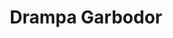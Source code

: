 ---
title: Drampa Garbodor
layout: deck
era: 2017
description: 1st Place Regional Liverpool - Masters - Rick Verwaal
achievements:
  - position: 1st
    competition: Regional Liverpool 2017
    division: Masters
    player: Rick Verwaal
links:
  - href: https://limitlesstcg.com/decks/list/78
    title: Limitless Page
cards:
  pokemon:
    - name: Drampa-GX
      set: GRI
      number: 115
      quantity: 3
    - name: Tapu Lele-GX
      set: GRI
      number: 60
      quantity: 3
    - name: Trubbish
      set: BKP
      number: 56
      quantity: 4
    - name: Garbodor
      set: GRI
      number: 51
      quantity: 3
    - name: Garbodor
      set: BKP
      number: 57
      quantity: 1
  trainers:
    - name: Professor Sycamore
      set: BKP
      number: 107
      quantity: 4
    - name: N
      set: FCO
      number: 105
      quantity: 4
    - name: Lysandre
      set: AOR
      number: 78
      quantity: 2
    - name: Brigette
      set: BKT
      number: 134
      quantity: 1
    - name: Teammates
      set: PRC
      number: 141
      quantity: 1
    - name: Team Flare Grunt
      set: XY
      number: 129
      quantity: 1
    - name: Delinquent
      set: BKP
      number: 98
      quantity: 1
    - name: VS Seeker
      set: PHF
      number: 109
      quantity: 4
    - name: Ultra Ball
      set: SUM
      number: 135
      quantity: 4
    - name: Field Blower
      set: GRI
      number: 125
      quantity: 2
    - name: Super Rod
      set: BKT
      number: 149
      quantity: 1
    - name: Rescue Stretcher
      set: GRI
      number: 130
      quantity: 1
    - name: Float Stone
      set: BKT
      number: 137
      quantity: 4
    - name: Choice Band
      set: GRI
      number: 121
      quantity: 3
    - name: Team Magma's Secret Base
      set: DCR
      number: 32
      quantity: 2
  energy:
    - name: Psychic Energy
      set: SUM
      number: P
      quantity: 5
    - name: Rainbow Energy
      set: SUM
      number: 137
      quantity: 2
    - name: Double Colorless Energy
      set: SUM
      number: 136
      quantity: 4
---